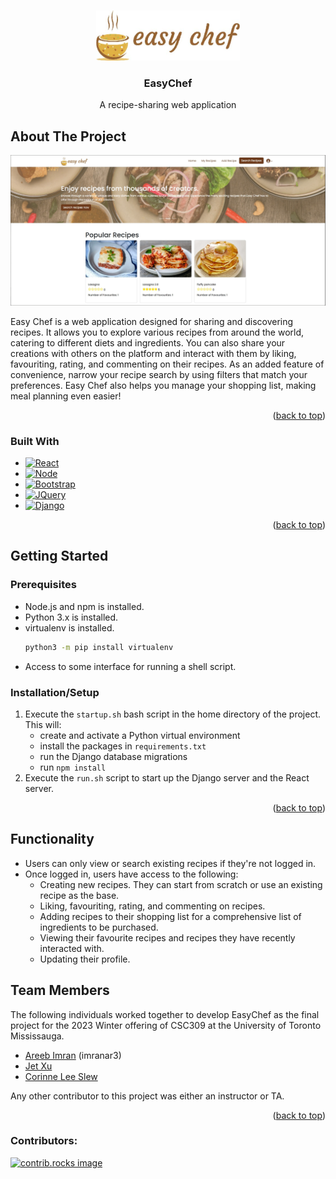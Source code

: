 <!-- Improved compatibility of back to top link: See: https://github.com/othneildrew/Best-README-Template/pull/73 -->
<a id="readme-top"></a>
<!--
*** Thanks for checking out the Best-README-Template. If you have a suggestion
*** that would make this better, please fork the repo and create a pull request
*** or simply open an issue with the tag "enhancement".
*** Don't forget to give the project a star!
*** Thanks again! Now go create something AMAZING! :D
-->



<!-- PROJECT LOGO -->
<br />
<div align="center">
  <a href="https://github.com/areebimran2/EasyChef">
    <img src="frontend/src/components/navbar/logo-easy-chef.jpg" alt="Logo" height="80">
  </a>

<h3 align="center">EasyChef</h3>
  <p align="center">
    A recipe-sharing web application
  </p>
</div>



<!-- ABOUT THE PROJECT -->
## About The Project

![Product Name Screen Shot][product-screenshot]

Easy Chef is a web application designed for sharing and discovering recipes. It allows you to explore various recipes from around the world, catering to different diets and ingredients. You can also share your creations with others on the platform and interact with them by liking, favouriting, rating, and commenting on their recipes. As an added feature of convenience, narrow your recipe search by using filters that match your preferences. Easy Chef also helps you manage your shopping list, making meal planning even easier!

<p align="right">(<a href="#readme-top">back to top</a>)</p>



### Built With

* [![React][React.js]][React-url]
* [![Node][Node.js]][Node-url]
* [![Bootstrap][Bootstrap.com]][Bootstrap-url]
* [![JQuery][JQuery.com]][JQuery-url]
* [![Django][Django.com]][Django-url]

<p align="right">(<a href="#readme-top">back to top</a>)</p>



<!-- GETTING STARTED -->
## Getting Started

### Prerequisites

* Node.js and npm is installed.
* Python 3.x is installed.
* virtualenv is installed.
  ```sh
  python3 -m pip install virtualenv
  ```
* Access to some interface for running a shell script.

### Installation/Setup

1. Execute the `startup.sh` bash script in the home directory of the project. This will:
    - create and activate a Python virtual environment
    - install the packages in `requirements.txt`
    - run the Django database migrations
    - run `npm install`
2. Execute the `run.sh` script to start up the Django server and the React server.

<p align="right">(<a href="#readme-top">back to top</a>)</p>



<!-- FUNCTIONALITY -->
## Functionality

* Users can only view or search existing recipes if they're not logged in.
* Once logged in, users have access to the following:
    - Creating new recipes. They can start from scratch or use an existing recipe as the base.
    - Liking, favouriting, rating, and commenting on recipes.
    - Adding recipes to their shopping list for a comprehensive list of ingredients to be purchased.
    - Viewing their favourite recipes and recipes they have recently interacted with.
    - Updating their profile.
 



<!-- TEAM MEMBERS -->
## Team Members

The following individuals worked together to develop EasyChef as the final project for the 2023 Winter offering of CSC309 at the University of Toronto Mississauga.

* <a href="https://github.com/areebimran2">Areeb Imran</a> (imranar3)
* <a href="https://github.com/xujet123">Jet Xu</a>
* <a href="https://github.com/CorinneLS">Corinne Lee Slew</a>

Any other contributor to this project was either an instructor or TA. 

<p align="right">(<a href="#readme-top">back to top</a>)</p>

### Contributors:

<a href="https://github.com/areebimran2/EasyChef/graphs/contributors">
  <img src="https://contrib.rocks/image?repo=areebimran2/EasyChef" alt="contrib.rocks image" />
</a>



<!-- MARKDOWN LINKS & IMAGES -->
<!-- https://www.markdownguide.org/basic-syntax/#reference-style-links -->
[product-screenshot]: p1-html/images/homepage-screenshot.jpg
[React.js]: https://img.shields.io/badge/React-20232A?style=for-the-badge&logo=react&logoColor=61DAFB
[React-url]: https://reactjs.org/
[Node.js]: https://img.shields.io/badge/node.js-339933?style=for-the-badge&logo=Node.js&logoColor=white
[Node-url]: https://nodejs.org/
[Bootstrap.com]: https://img.shields.io/badge/Bootstrap-563D7C?style=for-the-badge&logo=bootstrap&logoColor=white
[Bootstrap-url]: https://getbootstrap.com
[JQuery.com]: https://img.shields.io/badge/jQuery-0769AD?style=for-the-badge&logo=jquery&logoColor=white
[JQuery-url]: https://jquery.com 
[Django.com]: https://img.shields.io/badge/Django-092E20?style=for-the-badge&logo=django&logoColor=green
[Django-url]: https://www.djangoproject.com/
